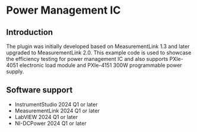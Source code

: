 # Power Management IC


## Introduction
The plugin was initially developed based on MeasurementLink 1.3 and later upgraded to MeasurementLink 2.0. This example code is used to showcase the efficiency testing for power management IC and also supports PXIe-4051 electronic load module and PXIe-4151 300W programmable power supply.

## Software support
* InstrumentStudio 2024 Q1 or later
* MeasurementLink 2024 Q1 or later
* LabVIEW 2024 Q1 or later
* NI-DCPower 2024 Q1 or later
